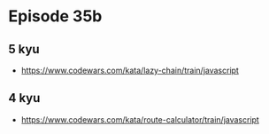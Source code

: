 # Episode 35b

## 5 kyu

* https://www.codewars.com/kata/lazy-chain/train/javascript

## 4 kyu

* https://www.codewars.com/kata/route-calculator/train/javascript